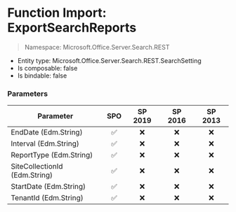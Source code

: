 # Function Import: ExportSearchReports

> Namespace: Microsoft.Office.Server.Search.REST

- Entity type: Microsoft.Office.Server.Search.REST.SearchSetting
- Is composable: false
- Is bindable: false

### Parameters

Parameter | SPO | SP 2019 | SP 2016 | SP 2013
----------|:---:|:-------:|:-------:|:-------:
EndDate (Edm.String) | ✅ | ❌ | ❌ | ❌
Interval (Edm.String) | ✅ | ❌ | ❌ | ❌
ReportType (Edm.String) | ✅ | ❌ | ❌ | ❌
SiteCollectionId (Edm.String) | ✅ | ❌ | ❌ | ❌
StartDate (Edm.String) | ✅ | ❌ | ❌ | ❌
TenantId (Edm.String) | ✅ | ❌ | ❌ | ❌